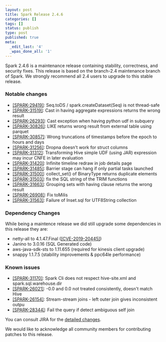 ```yaml
---
layout: post
title: Spark Release 2.4.6
categories: []
tags: []
status: publish
type: post
published: true
meta:
  _edit_last: '4'
  _wpas_done_all: '1'
---
```


Spark 2.4.6 is a maintenance release containing stability, correctness, and security fixes. This release is based on the branch-2.4 maintenance branch of Spark. We strongly recommend all 2.4 users to upgrade to this stable release.

### Notable changes
  - [[SPARK-29419]](https://issues.apache.org/jira/browse/SPARK-29419): Seq.toDS / spark.createDataset(Seq) is not thread-safe
  - [[SPARK-31519]](https://issues.apache.org/jira/browse/SPARK-31519): Cast in having aggregate expressions returns the wrong result
  - [[SPARK-26293]](https://issues.apache.org/jira/browse/SPARK-26293): Cast exception when having python udf in subquery
  - [[SPARK-30826]](https://issues.apache.org/jira/browse/SPARK-30826): LIKE returns wrong result from external table using parquet
  - [[SPARK-30857]](https://issues.apache.org/jira/browse/SPARK-30857): Wrong truncations of timestamps before the epoch to hours and days
  - [[SPARK-31256]](https://issues.apache.org/jira/browse/SPARK-31256): Dropna doesn't work for struct columns
  - [[SPARK-31312]](https://issues.apache.org/jira/browse/SPARK-31312): Transforming Hive simple UDF (using JAR) expression may incur CNFE in later evaluation
  - [[SPARK-31420]](https://issues.apache.org/jira/browse/SPARK-31420): Infinite timeline redraw in job details page
  - [[SPARK-31485]](https://issues.apache.org/jira/browse/SPARK-31485): Barrier stage can hang if only partial tasks launched
  - [[SPARK-31500]](https://issues.apache.org/jira/browse/SPARK-31500): collect_set() of BinaryType returns duplicate elements
  - [[SPARK-31503]](https://issues.apache.org/jira/browse/SPARK-31503): fix the SQL string of the TRIM functions
  - [[SPARK-31663]](https://issues.apache.org/jira/browse/SPARK-31663): Grouping sets with having clause returns the wrong result
  - [[SPARK-26908]](https://issues.apache.org/jira/browse/SPARK-26908): Fix toMilis
  - [[SPARK-31563]](https://issues.apache.org/jira/browse/SPARK-31563): Failure of Inset.sql for UTF8String collection




### Dependency Changes

While being a maintence release we did still upgrade some dependencies in this release they are:
  - netty-all to 4.1.47.Final ([[CVE-2019-20445]](https://cve.mitre.org/cgi-bin/cvename.cgi?name=CVE-2019-20445))
  - Janino to 3.0.16 (SQL Generated code)
  - aws-java-sdk-sts to 1.11.655 (required for kinesis client upgrade)
  - snappy 1.1.7.5 (stability improvements & ppc64le performance)

### Known issues
  - [[SPARK-31170]](https://issues.apache.org/jira/browse/SPARK-31170): Spark Cli does not respect hive-site.xml and spark.sql.warehouse.dir
  - [[SPARK-26021]](https://issues.apache.org/jira/browse/SPARK-26021): -0.0 and 0.0 not treated consistently, doesn't match Hive
  - [[SPARK-26154]](https://issues.apache.org/jira/browse/SPARK-26154): Stream-stream joins - left outer join gives inconsistent outpu
  - [[SPARK-28344]](https://issues.apache.org/jira/browse/SPARK-28344): Fail the query if detect ambiguous self join


You can consult JIRA for the [detailed changes](https://s.apache.org/spark-2.4.6).

We would like to acknowledge all community members for contributing patches to this release.
